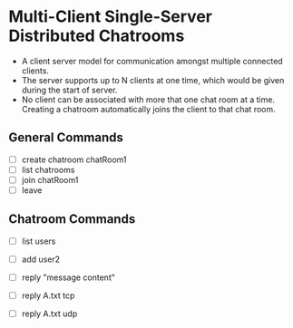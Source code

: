 # Multi-Client Single-Server Distributed Chatrooms
- A client server model for communication amongst multiple connected clients.
- The server supports up to N clients at one time, which would be given during the start of server.
- No client can be associated with more that one chat room at a time. Creating a chatroom automatically joins the client to that chat room.

## General Commands
- [ ] create chatroom chatRoom1
- [ ] list chatrooms
- [ ] join chatRoom1
- [ ] leave

## Chatroom Commands
- [ ] list users
- [ ] add user2
- [ ] reply "message content"
- [ ] reply A.txt tcp
- [ ] reply A.txt udp

